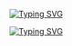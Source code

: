 [![Typing SVG](https://readme-typing-svg.demolab.com?font=&weight=900&duration=5000&pause=1000&color=6E529E&center=true&random=true&width=435&lines=Hi!;Welcome+to+my+profile)](https://git.io/typing-svg)




[![Typing SVG](https://readme-typing-svg.demolab.com?font=&weight=900&duration=10000&pause=2000&color=6E529E&center=true&random=true&width=435&lines=I'm+Aditya+Vasipalli)](https://git.io/typing-svg)
<!--
**Aditya-Vasipalli/Aditya-Vasipalli** is a ✨ _special_ ✨ repository because its `README.md` (this file) appears on your GitHub profile.

Here are some ideas to get you started:

- 🔭 I’m currently working on ...
- 🌱 I’m currently learning ...
- 👯 I’m looking to collaborate on ...
- 🤔 I’m looking for help with ...
- 💬 Ask me about ...
- 📫 How to reach me: ...
- 😄 Pronouns: ...
- ⚡ Fun fact: ...
-->
